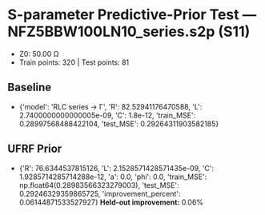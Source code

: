 # S-parameter Predictive-Prior Test — NFZ5BBW100LN10_series.s2p (S11)
- Z0: 50.00 Ω
- Train points: 320  |  Test points: 81

## Baseline
- {'model': 'RLC series -> Γ', 'R': 82.52941176470588, 'L': 2.7400000000000005e-09, 'C': 1.8e-12, 'train_MSE': 0.28997568488422104, 'test_MSE': 0.29264311903582185}

## UFRF Prior
- {'R': 76.6344537815126, 'L': 2.1528571428571435e-09, 'C': 1.9285714285714288e-12, 'a': 0.0, 'phi': 0.0, 'train_MSE': np.float64(0.28983566323279003), 'test_MSE': 0.29246329359865725, 'improvement_percent': 0.06144871533527927}
**Held-out improvement:** 0.06%